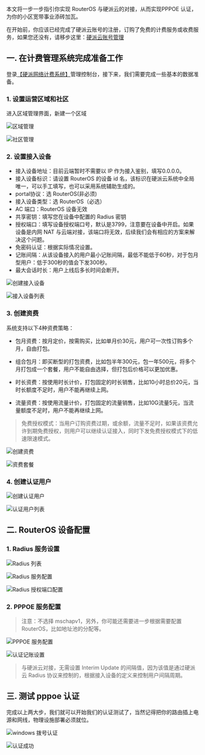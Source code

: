 本文将一步一步指引你实现 RouterOS 与硬派云的对接，从而实现PPPOE 认证，为你的小区宽带事业添砖加瓦。

在开始前，你应该已经完成了硬派云账号的注册，订购了免费的计费服务或收费服务，如果您还没有，请移步这里：[硬派云账号管理](http://www.jianshu.com/collection/39ae5e9979a8)

## 一. 在计费管理系统完成准备工作

登录[【硬派网络计费系统】](https://dashboard.toughcloud.net)管理控制台，接下来，我们需要完成一些基本的数据准备。

### 1. 设置运营区域和社区

进入区域管理界面，新建一个区域

![区域管理](http://upload-images.jianshu.io/upload_images/2244298-022e040931239bde.png?imageMogr2/auto-orient/strip%7CimageView2/2/w/1240)

![社区管理](http://upload-images.jianshu.io/upload_images/2244298-fcab3cc356142090.png?imageMogr2/auto-orient/strip%7CimageView2/2/w/1240)

### 2. 设置接入设备
- 接入设备地址：目前云端暂时不需要以 IP 作为接入鉴别，填写0.0.0.0。
- 接入设备标识：请设置 RouterOS 的设备 id 名，该标识在硬派云系统中全局唯一，可以手工填写，也可以采用系统辅助生成的。
- portal协议：选 RouterOS(非必须)
- 接入设备类型：选 RouterOS（必选）
- AC 端口：RouterOS 设备无效
- 共享密钥：填写您在设备中配置的 Radius 密钥
- 授权端口：填写设备授权端口号，默认是3799，注意要在设备中开启。如果设备是内网 NAT 与云端对接，该端口将无效，后续我们会有相应的方案来解决这个问题。
- 免密码认证：根据实际情况设置。
- 记账间隔：从该设备接入的用户最小记账间隔，最低不能低于60秒，对于包月型用户：低于300秒的值会下发300秒。
- 最大会话时长：用户上线后多长时间会断开。


![创建接入设备](http://upload-images.jianshu.io/upload_images/2244298-095c4cf4a53b8cfd.png?imageMogr2/auto-orient/strip%7CimageView2/2/w/1240)


![接入设备列表](http://upload-images.jianshu.io/upload_images/2244298-ee16920dbac39d18.png?imageMogr2/auto-orient/strip%7CimageView2/2/w/1240)

### 3. 创建资费

系统支持以下4种资费策略：
 
- 包月资费：按月定价，按需购买，比如单月价30元，用户可一次性订购多个月，自由打包。

- 组合包月：即买断型的打包资费，比如包半年300元，包一年500元，将多个月打包成一个套餐，用户不能自由选择，但打包后价格可以更加优惠。

- 时长资费：按使用时长计价，打包固定的时长销售，比如10小时总价20元，当时长额度不足时，用户不能再继续上网。

- 流量资费：按使用流量计价，打包固定的流量销售，比如10G流量5元，当流量额度不足时，用户不能再继续上网。

> 免费授权模式：当用户订购资费过期，或余额，流量不足时，如果该资费允许到期免费授权，则用户可以继续认证接入，同时下发免费授权模式下的低速限速模式。

![创建资费](http://upload-images.jianshu.io/upload_images/2244298-27b7ef36e5a10242.png?imageMogr2/auto-orient/strip%7CimageView2/2/w/1240)

![资费套餐](http://upload-images.jianshu.io/upload_images/2244298-234811625f7bf49b.png?imageMogr2/auto-orient/strip%7CimageView2/2/w/1240)

### 4. 创建认证用户

![创建认证用户](http://upload-images.jianshu.io/upload_images/2244298-16af9b36e4d1f386.png?imageMogr2/auto-orient/strip%7CimageView2/2/w/1240)


![认证用户列表](http://upload-images.jianshu.io/upload_images/2244298-1cce5d4b1ac71b8e.png?imageMogr2/auto-orient/strip%7CimageView2/2/w/1240)


## 二. RouterOS 设备配置

### 1. Radius 服务设置

![Radius 列表](http://upload-images.jianshu.io/upload_images/2244298-1cd7e99b138b1e43.png?imageMogr2/auto-orient/strip%7CimageView2/2/w/1240)

![Radius 服务配置](http://upload-images.jianshu.io/upload_images/2244298-ad95c7fd41df4ae3.png?imageMogr2/auto-orient/strip%7CimageView2/2/w/1240)


![Radius 授权端口配置](http://upload-images.jianshu.io/upload_images/2244298-ea815bc205f44205.png?imageMogr2/auto-orient/strip%7CimageView2/2/w/1240)



### 2. PPPOE 服务配置

>  注意：不选择 mschapv1，另外，你可能还需要进一步根据需要配置 RouterOS，比如地址池的分配等。

![PPPOE 服务配置](http://upload-images.jianshu.io/upload_images/2244298-ebf3cc60a1edb653.png?imageMogr2/auto-orient/strip%7CimageView2/2/w/1240)


![认证记账设置](http://upload-images.jianshu.io/upload_images/2244298-e9c520124c4f1e1d.png?imageMogr2/auto-orient/strip%7CimageView2/2/w/1240)

> 与硬派云对接，无需设置 Interim Update 的间隔值，因为该值是通过硬派云 Radius 协议来控制的，根据接入设备的定义来控制用户间隔周期。

## 三. 测试 pppoe 认证

完成以上两大步，我们就可以开始我们的认证测试了，当然记得把你的路由插上电源和网线，物理设施部署必须就位。

![windows 拨号认证](http://upload-images.jianshu.io/upload_images/2244298-fe5749111e02dd0b.png?imageMogr2/auto-orient/strip%7CimageView2/2/w/1240)


![认证成功](http://upload-images.jianshu.io/upload_images/2244298-4b67f3981299630e.png?imageMogr2/auto-orient/strip%7CimageView2/2/w/1240)